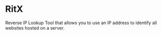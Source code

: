 # RitX
Reverse IP Lookup Tool that allows you to use an IP address to identify all websites hosted on a server.
